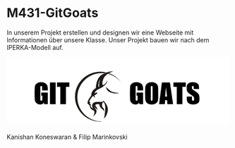 # M431-GitGoats

In unserem Projekt erstellen und designen wir eine Webseite mit Informationen über unsere Klasse. Unser Projekt bauen wir nach dem IPERKA-Modell auf.

![](GitGoats.png)

Kanishan Koneswaran & Filip Marinkovski
